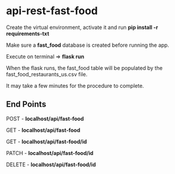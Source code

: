 # api-rest-fast-food

<p>Create the virtual environment, activate it and run <strong>pip install -r requirements-txt</strong></p>
<p>Make sure a <strong>fast_food</strong> database is created before running the app.</p>
<p>Execute on terminal => <strong>flask run</strong></p>
<p>When the flask runs, the fast_food table will be populated by the fast_food_restaurants_us.csv file.</p>
<p>It may take a few minutes for the procedure to complete.</p>

<h2>End Points</h2>
<p>POST - <strong>localhost/api/fast-food</strong></p>
<p>GET - <strong>localhost/api/fast-food</strong></p>
<p>GET - <strong>localhost/api/fast-food/id</strong></p>
<p>PATCH - <strong>localhost/api/fast-food/id</strong></p>
<p>DELETE - <strong>localhost/api/fast-food/id</strong></p>
